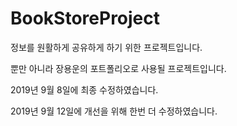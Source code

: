 # BookStoreProject

정보를 원활하게 공유하게 하기 위한 프로젝트입니다.

뿐만 아니라 장용운의 포트폴리오로 사용될 프로젝트입니다. 

2019년 9월 8일에 최종 수정하였습니다.

2019년 9월 12일에 개선을 위해 한번 더 수정하였습니다.